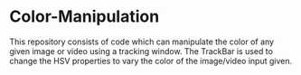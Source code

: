 # Color-Manipulation
This repository consists of code which can manipulate the color of any given image or video using a tracking window. The TrackBar is used to change the HSV properties to vary the color of the image/video input given.
